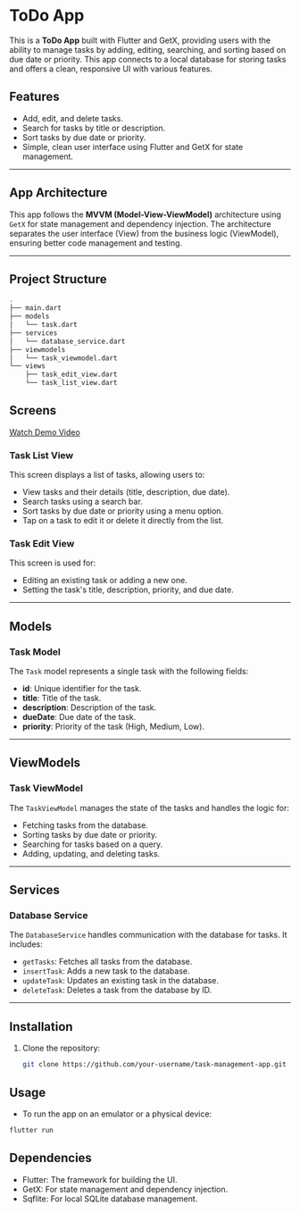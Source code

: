 # ToDo App

This is a **ToDo App** built with Flutter and GetX, providing users with the ability to manage tasks by adding, editing, searching, and sorting based on due date or priority. This app connects to a local database for storing tasks and offers a clean, responsive UI with various features.


## Features

- Add, edit, and delete tasks.
- Search for tasks by title or description.
- Sort tasks by due date or priority.
- Simple, clean user interface using Flutter and GetX for state management.

---

## App Architecture

This app follows the **MVVM (Model-View-ViewModel)** architecture using `GetX` for state management and dependency injection. The architecture separates the user interface (View) from the business logic (ViewModel), ensuring better code management and testing.

---

## Project Structure

```bash
.
├── main.dart
├── models
│   └── task.dart
├── services
│   └── database_service.dart
├── viewmodels
│   └── task_viewmodel.dart
└── views
    ├── task_edit_view.dart
    └── task_list_view.dart
```

## Screens

[Watch Demo Video](lib/ToDo_Task.mov)




### Task List View

This screen displays a list of tasks, allowing users to:

- View tasks and their details (title, description, due date).
- Search tasks using a search bar.
- Sort tasks by due date or priority using a menu option.
- Tap on a task to edit it or delete it directly from the list.

### Task Edit View

This screen is used for:

- Editing an existing task or adding a new one.
- Setting the task's title, description, priority, and due date.

---

## Models

### Task Model

The `Task` model represents a single task with the following fields:

- **id**: Unique identifier for the task.
- **title**: Title of the task.
- **description**: Description of the task.
- **dueDate**: Due date of the task.
- **priority**: Priority of the task (High, Medium, Low).

---

## ViewModels

### Task ViewModel

The `TaskViewModel` manages the state of the tasks and handles the logic for:

- Fetching tasks from the database.
- Sorting tasks by due date or priority.
- Searching for tasks based on a query.
- Adding, updating, and deleting tasks.

---

## Services

### Database Service

The `DatabaseService` handles communication with the database for tasks. It includes:

- `getTasks`: Fetches all tasks from the database.
- `insertTask`: Adds a new task to the database.
- `updateTask`: Updates an existing task in the database.
- `deleteTask`: Deletes a task from the database by ID.

---

## Installation

1. Clone the repository:
   ```bash
   git clone https://github.com/your-username/task-management-app.git
   ```

## Usage
- To run the app on an emulator or a physical device:
```bash
flutter run
```
## Dependencies
- Flutter: The framework for building the UI.
- GetX: For state management and dependency injection.
- Sqflite: For local SQLite database management.
